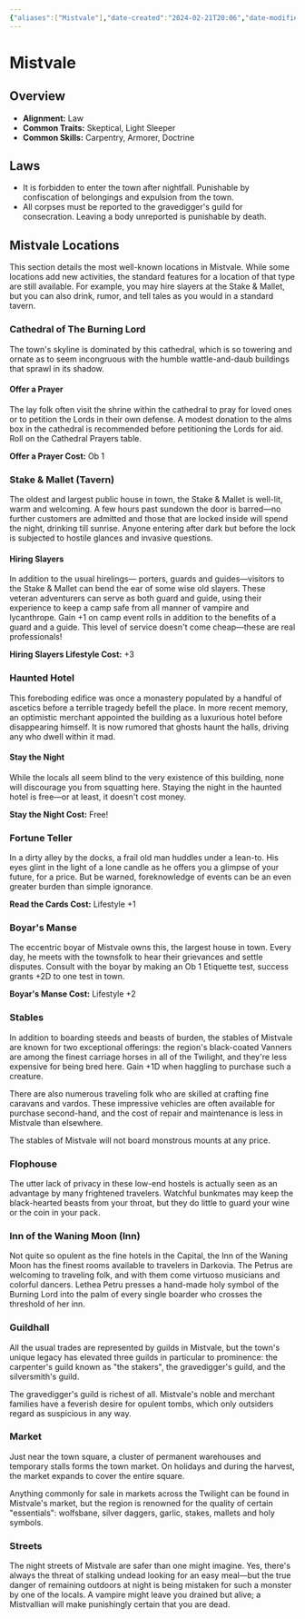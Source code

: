 ```yaml
---
{"aliases":["Mistvale"],"date-created":"2024-02-21T20:06","date-modified":"2024-02-22T21:28","dg-publish":true,"tags":["moonrise"],"title":"Mistvale","dg-path":"mothership/towns/Mistvale.md","permalink":"/mothership/towns/mistvale/","dgPassFrontmatter":true}
---
```



# Mistvale

## Overview

- **Alignment:** Law
- **Common Traits:** Skeptical, Light Sleeper
- **Common Skills:** Carpentry, Armorer, Doctrine

## Laws

- It is forbidden to enter the town after nightfall. Punishable by confiscation of belongings and expulsion from the town.
- All corpses must be reported to the gravedigger's guild for consecration. Leaving a body unreported is punishable by death.

## Mistvale Locations

This section details the most well-known locations in Mistvale. While some locations add new activities, the standard features for a location of that type are still available. For example, you may hire slayers at the Stake & Mallet, but you can also drink, rumor, and tell tales as you would in a standard tavern.

### Cathedral of The Burning Lord

The town's skyline is dominated by this cathedral, which is so towering and ornate as to seem incongruous with the humble wattle-and-daub buildings that sprawl in its shadow.

#### Offer a Prayer

The lay folk often visit the shrine within the cathedral to pray for loved ones or to petition the Lords in their own defense. A modest donation to the alms box in the cathedral is recommended before petitioning the Lords for aid. Roll on the Cathedral Prayers table.

**Offer a Prayer Cost:** Ob 1

### Stake & Mallet (Tavern)

The oldest and largest public house in town, the Stake & Mallet is well-lit, warm and welcoming. A few hours past sundown the door is barred—no further customers are admitted and those that are locked inside will spend the night, drinking till sunrise. Anyone entering after dark but before the lock is subjected to hostile glances and invasive questions.

#### Hiring Slayers

In addition to the usual hirelings— porters, guards and guides—visitors to the Stake & Mallet can bend the ear of some wise old slayers. These veteran adventurers can serve as both guard and guide, using their experience to keep a camp safe from all manner of vampire and lycanthrope. Gain +1 on camp event rolls in addition to the benefits of a guard and a guide. This level of service doesn't come cheap—these are real professionals!

**Hiring Slayers Lifestyle Cost:** +3

### Haunted Hotel

This foreboding edifice was once a monastery populated by a handful of ascetics before a terrible tragedy befell the place. In more recent memory, an optimistic merchant appointed the building as a luxurious hotel before disappearing himself. It is now rumored that ghosts haunt the halls, driving any who dwell within it mad.

#### Stay the Night

While the locals all seem blind to the very existence of this building, none will discourage you from squatting here. Staying the night in the haunted hotel is free—or at least, it doesn't cost money.

**Stay the Night Cost:** Free!

### Fortune Teller

In a dirty alley by the docks, a frail old man huddles under a lean-to. His eyes glint in the light of a lone candle as he offers you a glimpse of your future, for a price. But be warned, foreknowledge of events can be an even greater burden than simple ignorance.

**Read the Cards Cost:** Lifestyle +1

### Boyar's Manse

The eccentric boyar of Mistvale owns this, the largest house in town. Every day, he meets with the townsfolk to hear their grievances and settle disputes. Consult with the boyar by making an Ob 1 Etiquette test, success grants +2D to one test in town.

**Boyar's Manse Cost:** Lifestyle +2

### Stables

In addition to boarding steeds and beasts of burden, the stables of Mistvale are known for two exceptional offerings: the region's black-coated Vanners are among the finest carriage horses in all of the Twilight, and they're less expensive for being bred here. Gain +1D when haggling to purchase such a creature.

There are also numerous traveling folk who are skilled at crafting fine caravans and vardos. These impressive vehicles are often available for purchase second-hand, and the cost of repair and maintenance is less in Mistvale than elsewhere.

The stables of Mistvale will not board monstrous mounts at any price.

### Flophouse

The utter lack of privacy in these low-end hostels is actually seen as an advantage by many frightened travelers. Watchful bunkmates may keep the black-hearted beasts from your throat, but they do little to guard your wine or the coin in your pack.

### Inn of the Waning Moon (Inn)

Not quite so opulent as the fine hotels in the Capital, the Inn of the Waning Moon has the finest rooms available to travelers in Darkovia. The Petrus are welcoming to traveling folk, and with them come virtuoso musicians and colorful dancers. Lethea Petru presses a hand-made holy symbol of the Burning Lord into the palm of every single boarder who crosses the threshold of her inn.

### Guildhall

All the usual trades are represented by guilds in Mistvale, but the town's unique legacy has elevated three guilds in particular to prominence: the carpenter's guild known as "the stakers", the gravedigger's guild, and the silversmith's guild.

The gravedigger's guild is richest of all. Mistvale's noble and merchant families have a feverish desire for opulent tombs, which only outsiders regard as suspicious in any way.

### Market

Just near the town square, a cluster of permanent warehouses and temporary stalls forms the town market. On holidays and during the harvest, the market expands to cover the entire square.

Anything commonly for sale in markets across the Twilight can be found in Mistvale's market, but the region is renowned for the quality of certain "essentials": wolfsbane, silver daggers, garlic, stakes, mallets and holy symbols.

### Streets

The night streets of Mistvale are safer than one might imagine. Yes, there's always the threat of stalking undead looking for an easy meal—but the true danger of remaining outdoors at night is being mistaken for such a monster by one of the locals. A vampire might leave you drained but alive; a Mistvallian will make punishingly certain that you are dead.
